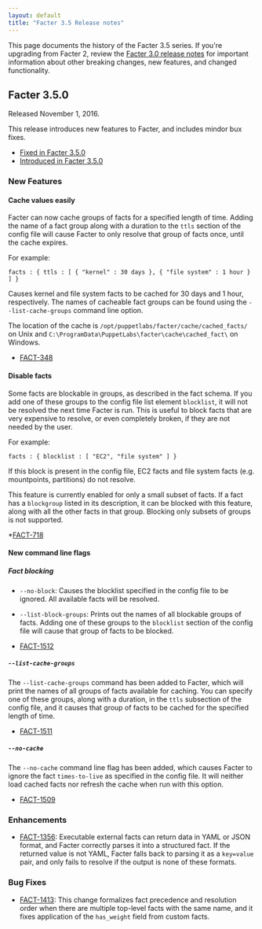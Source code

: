 ```yaml
---
layout: default
title: "Facter 3.5 Release notes"
---
```


[puppet-agent 1.5.x]: /puppet/4.5/reference/about_agent.html

This page documents the history of the Facter 3.5 series. If you're upgrading from Facter 2, review the [Facter 3.0 release notes](../3.0/release_notes.html) for important information about other breaking changes, new features, and changed functionality. 

## Facter 3.5.0

Released November 1, 2016.

This release introduces new features to Facter, and includes mindor bux fixes.

* [Fixed in Facter 3.5.0](https://tickets.puppetlabs.com/issues/?jql=fixVersion+%3D+%27FACT+3.5.0%27)
* [Introduced in Facter 3.5.0](https://tickets.puppetlabs.com/issues/?jql=affectedVersion+%3D+%27FACT+3.5.0%27)

### New Features

#### Cache values easily

Facter can now cache groups of facts for a specified length of time. Adding the name of a fact group along with a duration to the `ttls` section of the config file will cause Facter to only resolve that group of facts once, until the cache expires. 

For example: 

`facts : { ttls : [ { "kernel" : 30 days }, { "file system" : 1 hour } ] }`

Causes kernel and file system facts to be cached for 30 days and 1 hour, respectively. The names of cacheable fact groups can be found using the `--list-cache-groups` command line option. 

The location of the cache is `/opt/puppetlabs/facter/cache/cached_facts/` on Unix and `C:\ProgramData\PuppetLabs\facter\cache\cached_fact\` on Windows.

* [FACT-348](https://tickets.puppetlabs.com/browse/FACT-348)

#### Disable facts

Some facts are blockable in groups, as described in the fact schema. If you add one of these groups to the config file list element `blocklist`, it will not be resolved the next time Facter is run. This is useful to block facts that are very expensive to resolve, or even completely broken, if they are not needed by the user. 

For example: 

`facts : { blocklist : [ "EC2", "file system" ] } `

If this block is present in the config file, EC2 facts and file system facts (e.g. mountpoints, partitions) do not resolve. 

This feature is currently enabled for only a small subset of facts. If a fact has a `blockgroup` listed in its description, it can be blocked with this feature, along with all the other facts in that group. Blocking only subsets of groups is not supported. 

*[FACT-718](https://tickets.puppetlabs.com/browse/FACT-718)

#### New command line flags

##### Fact blocking

* `--no-block`: Causes the blocklist specified in the config file to be ignored. All available facts will be resolved. 
* `--list-block-groups`: Prints out the names of all blockable groups of facts. Adding one of these groups to the `blocklist` section of the config file will cause that group of facts to be blocked.

* [FACT-1512](https://tickets.puppetlabs.com/browse/FACT-1512)

##### `--list-cache-groups`

The `--list-cache-groups` command has been added to Facter, which will print the names of all groups of facts available for caching. You can specify one of these groups, along with a duration, in the `ttls` subsection of the config file, and it causes that group of facts to be cached for the specified length of time.

* [FACT-1511](https://tickets.puppetlabs.com/browse/FACT-1511)

##### `--no-cache`

The `--no-cache` command line flag has been added, which causes Facter to ignore the fact `times-to-live` as specified in the config file. It will neither load cached facts nor refresh the cache when run with this option.

* [FACT-1509](https://tickets.puppetlabs.com/browse/FACT-1509)

### Enhancements

* [FACT-1356](https://tickets.puppetlabs.com/browse/FACT-1356): Executable external facts can return data in YAML or JSON format, and Facter correctly parses it into a structured fact. If the returned value is not YAML, Facter falls back to parsing it as a `key=value` pair, and only fails to resolve if the output is none of these formats.

### Bug Fixes

* [FACT-1413](https://tickets.puppetlabs.com/browse/FACT-1413): This change formalizes fact precedence and resolution order when there are multiple top-level facts with the same name, and it fixes application of the `has_weight` field from custom facts.